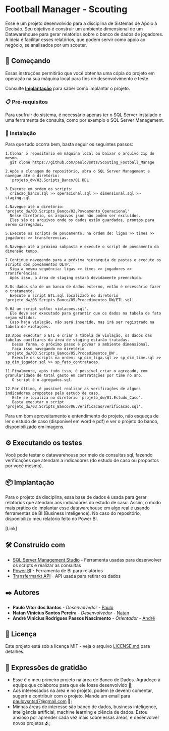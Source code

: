 # Football Manager - Scouting

Esse é um projeto desenvolvido para a disciplina de Sistemas de Apoio à Decisão. Seu objetivo é construir um ambiente dimensional de um Datawarehouse para gerar relatórios sobre o banco de dados de jogadores. A ideia é facilitar esses relatórios, que podem servir como apoio ao negócio, se analisados por um scouter.

## 🚀 Começando

Essas instruções permitirão que você obtenha uma cópia do projeto em operação na sua máquina local para fins de desenvolvimento e teste.

Consulte **[Implantação](#-implanta%C3%A7%C3%A3o)** para saber como implantar o projeto.

### 📋 Pré-requisitos

Para usufruir do sistema, é necessário apenas ter o SQL Server instalado e uma ferramenta de consulta, como por exemplo o SQL Server Management.


### 🔧 Instalação

Para que tudo ocorra bem, basta seguir os seguintes passos:

```
1.Clonar o repositório em máquina local ou baixar o arquivo zip do mesmo.
  git clone https://github.com/paulovsnts/Scouting_Football_Manage
```

```
2.Após a clonagem do repositório, abra o SQL Server Management e navegue até o diretório:
  'projeto_dw/03.Scripts_Banco/01.DDL'
```

```
3.Execute em ordem os scripts:
  criacao_banco.sql >> operacional.sql >> dimensional.sql >> staging.sql
```

```
4.Navegue até o diretório: 'projeto_dw/03.Scripts_Banco/02.Povoamento_Operacional'
  Nesse diretório, os arquivos json não podem ser excluídos.
  Eles são os arquivos onde os dados estão guardados, prontos para serem carregados.
```

```
5.Execute os scripts de povoamento, na ordem de: ligas >> times >> jogadores >> transferencias.
```

```
6.Navegue até a próxima subpasta e execute o script de povoamento da dimensão tempo.
```

```
7.Continue navegando para a próxima hierarquia de pastas e execute os scripts dos povoamentos OLTP.
  Siga a mesma sequência: ligas >> times >> jogadores >> transferências.
  Após isso, a área de staging estará devidamente preenchida.
```

```
8.Os dados são de um banco de dados externo, então é necessário fazer o tratamento.
  Execute o script ETL.sql localizado no diretório 'projeto_dw/03.Scripts_Banco/05.Procedimentos_DW/ETL.sql'.
```

```
9.Há um script solto: violacoes.sql'.
  Ele deve ser executado para garantir que os dados na tabela de fato sejam válidos.
  Caso haja violação, não será inserido, mas irá ser registrado na tabela de violações.
```

```
10.Após executar o ETL e criar a tabela de violação, os dados das tabelas auxiliares da área de staging estarão tratadas.
   Dessa forma, o próximo passo é povoar o ambiente dimensional.
   Faça isso navegando no diretório 'projeto_dw/03.Scripts_Banco/05.Procedimentos_DW'.
   Execute os scripts na ordem: sp_dim_liga.sql >> sp_dim_time.sql >> sp_dim_jogador.sql >> sp_fato_contratacao. 
```

```
11.Finalmente, após tudo isso, é possível criar o agregado, com granularidade de total gasto em contratações por time no ano.
   O script é o agregados.sql.
```

```
12.Por último, é possível realizar as verificações de alguns indicadores propostos pelo estudo de caso.
   Este se localiza no diretório 'projeto_dw/01.Estudo_Caso'.
   Basta executar o script 'projeto_dw/03.Scripts_Banco/06.Verificacao/verificacao.sql'.
```

Para um bom aproveitamento e entendimento do projeto, não esqueça de ler o estudo de caso (disponível em word e pdf) e ver o projeto do banco, disponibilizado em imagens.

## ⚙️ Executando os testes

Você pode testar o datawarehouse por meio de consultas sql, fazendo verificações que atendam a indicadores (do estudo de caso ou propostos por você mesmo). 

## 📦 Implantação

Para o projeto da disciplina, essa base de dados é usada para gerar relatórios que atendam aos indicadores do estudo de caso. Assim, o modo mais prático de implantar esse datawarehouse em algo real é usando ferramentas de BI (Business Inteligence). No caso do repositório, disponibilizo meu relatório feito no Power BI.

[Link]

## 🛠️ Construído com

* [SQL Server Management Studio](https://learn.microsoft.com/pt-br/sql/ssms/download-sql-server-management-studio-ssms?view=sql-server-ver16) - Ferramenta usadas para desenvolver os scripts e realizar as consultas 
* [Power BI](https://powerbi.microsoft.com/pt-br/desktop/) - Ferramenta de BI para relatórios
* [Transfermarkt API](https://github.com/felipeall/transfermarkt-api) - API usada para retirar os dados 

## ✒️ Autores

* **Paulo Vítor dos Santos** - *Desenvolvedor* - [Paulo](https://github.com/paulovsnts)
* **Natan Vinícius Santos Pereira** - *Desenvolvedor* - [Natan](https://github.com/NatanVini7)
* **André Vinicius Rodrigues Passos Nascimento** - *Orientador* - [André](https://github.com/andreviniciusnascimento)

## 📄 Licença

Este projeto está sob a licença MIT - veja o arquivo [LICENSE.md](https://github.com/paulovsnts/Scouting_Football_Manager/blob/main/LICENSE) para detalhes.

## 🎁 Expressões de gratidão

* Esse é o meu primeiro projeto na área de Banco de Dados. Agradeço à equipe que colaborou para que ele fosse desenvolvido 📢;
* Aos interessados na área e no projeto, podem (e devem) comentar, sugerir e contribuir com o projeto. Mande um email para paulovsnts47@gmail.com 🍺;
* Minhas áreas de interesse são banco de dados, business inteligence, inteligência artificial, machine learning e ciência de dados. Estou ansioso por aprender cada vez mais sobre essas áreas, e desenvolver novos projetos 🫂;

